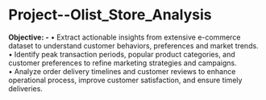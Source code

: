 # Project--Olist_Store_Analysis
**Objective: -** 
•	Extract actionable insights from extensive e-commerce dataset to understand customer behaviors, preferences and market trends.  
•	Identify peak transaction periods, popular product categories, and customer preferences to refine marketing strategies and campaigns.  
•	Analyze order delivery timelines and customer reviews to enhance operational process, improve customer satisfaction, and ensure timely deliveries.
